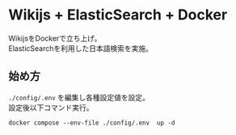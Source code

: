# Wikijs + ElasticSearch + Docker

WikijsをDockerで立ち上げ。  
ElasticSearchを利用した日本語検索を実施。

## 始め方

`./config/.env` を編集し各種設定値を設定。  
設定後以下コマンド実行。

```docker
docker compose --env-file ./config/.env  up -d
```